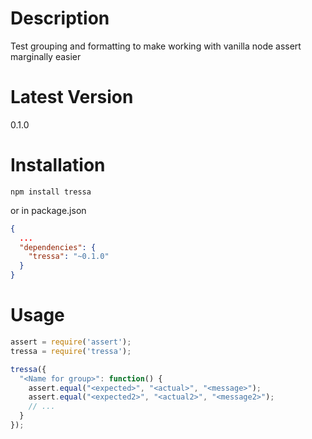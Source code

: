 # Description

Test grouping and formatting to make working with vanilla node assert marginally easier

# Latest Version

0.1.0

# Installation
```
npm install tressa
```

or in package.json

```json
{
  ...
  "dependencies": {
    "tressa": "~0.1.0"
  }
}
```

# Usage
```js
assert = require('assert');
tressa = require('tressa');

tressa({
  "<Name for group>": function() {
    assert.equal("<expected>", "<actual>", "<message>");
    assert.equal("<expected2>", "<actual2>", "<message2>");
    // ...
  }
});
```
